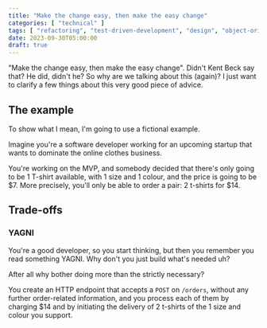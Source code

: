 ```yaml
---
title: "Make the change easy, then make the easy change"
categories: [ "technical" ]
tags: [ "refactoring", "test-driven-development", "design", "object-oriented-programming" ]
date: 2023-09-30T05:00:00
draft: true
---
```


"Make the change easy, then make the easy change". Didn't Kent Beck say that? He did, didn't he? So why are we talking about this (again)? I just want to clarify a few things about this very good piece of advice.

## The example

To show what I mean, I'm going to use a fictional example.

Imagine you're a software developer working for an upcoming startup that wants to dominate the online clothes business.

You're working on the MVP, and somebody decided that there's only going to be 1 T-shirt available, with 1 size and 1 colour, and the price is going to be $7. More precisely, you'll only be able to order a pair: 2 t-shirts for $14.

## Trade-offs

### YAGNI

You're a good developer, so you start thinking, but then you remember you read something YAGNI. Why don't you just build what's needed uh?

After all why bother doing more than the strictly necessary?

You create an HTTP endpoint that accepts a `POST` on `/orders`, without any further order-related information, and you process each of them by charging $14 and by initiating the delivery of 2 t-shirts of the 1 size and colour you support.